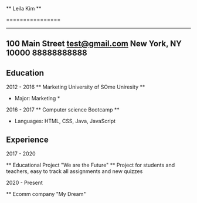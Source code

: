 ** Leila Kim **

================

----------------------------------------------------------
100 Main Street                             test@gmail.com
New York, NY 10000                             88888888888
----------------------------------------------------------

Education
----------

2012 - 2016
** Marketing University of SOme Uniresity **
* Major: Marketing *

2016 - 2017 
** Computer science Bootcamp **
* Languages: HTML, CSS, Java, JavaScript

Experience
-----------

2017 - 2020

** Educational Project "We are the Future" **
Project for students and teachers, easy to track all assignments and new quizzes

2020 - Present

** Ecomm company "My Dream"